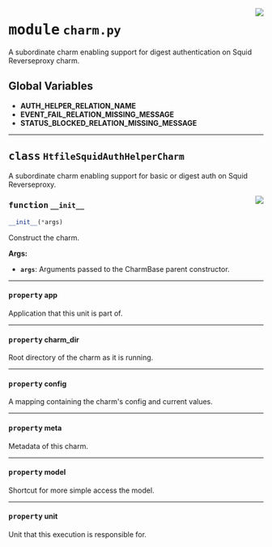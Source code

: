 <!-- markdownlint-disable -->

<a href="../src/charm.py#L0"><img align="right" style="float:right;" src="https://img.shields.io/badge/-source-cccccc?style=flat-square"></a>

# <kbd>module</kbd> `charm.py`
A subordinate charm enabling support for digest authentication on Squid Reverseproxy charm. 

**Global Variables**
---------------
- **AUTH_HELPER_RELATION_NAME**
- **EVENT_FAIL_RELATION_MISSING_MESSAGE**
- **STATUS_BLOCKED_RELATION_MISSING_MESSAGE**


---

## <kbd>class</kbd> `HtfileSquidAuthHelperCharm`
A subordinate charm enabling support for basic or digest auth on Squid Reverseproxy. 

<a href="../src/charm.py#L31"><img align="right" style="float:right;" src="https://img.shields.io/badge/-source-cccccc?style=flat-square"></a>

### <kbd>function</kbd> `__init__`

```python
__init__(*args)
```

Construct the charm. 



**Args:**
 
 - <b>`args`</b>:  Arguments passed to the CharmBase parent constructor. 


---

#### <kbd>property</kbd> app

Application that this unit is part of. 

---

#### <kbd>property</kbd> charm_dir

Root directory of the charm as it is running. 

---

#### <kbd>property</kbd> config

A mapping containing the charm's config and current values. 

---

#### <kbd>property</kbd> meta

Metadata of this charm. 

---

#### <kbd>property</kbd> model

Shortcut for more simple access the model. 

---

#### <kbd>property</kbd> unit

Unit that this execution is responsible for. 




